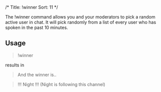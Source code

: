 /*
Title: !winner
Sort: 11
*/

The !winner command allows you and your moderators to pick a random active user in chat. It will pick randomly from a list of every user who has spoken in the past 10 minutes.

## Usage

> !winner

results in

> And the winner is..

> !!! Night !!! (Night is following this channel)